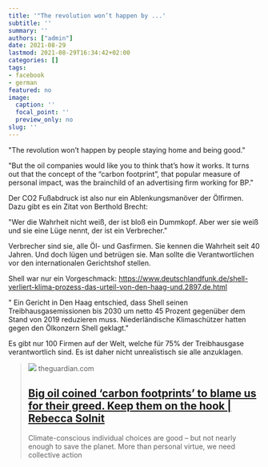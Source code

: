 ```yaml
---
title: '"The revolution won’t happen by ...'
subtitle: ''
summary: ''
authors: ["admin"]
date: 2021-08-29
lastmod: 2021-08-29T16:34:42+02:00
categories: []
tags:
- facebook
- german
featured: no
image:
  caption: ''
  focal_point: ''
  preview_only: no
slug: ''
---
```

"The revolution won’t happen by people staying home and being good."

"But the oil companies would like you to think that’s how it works. It turns out that the concept of the “carbon footprint”, that popular measure of personal impact, was the brainchild of an advertising firm working for BP."

Der CO2 Fußabdruck ist also nur ein Ablenkungsmanöver der Ölfirmen. Dazu gibt es ein Zitat von Berthold Brecht: 

"Wer die Wahrheit nicht weiß, der ist bloß ein Dummkopf. Aber wer sie weiß und sie eine Lüge nennt, der ist ein Verbrecher."

Verbrecher sind sie, alle Öl- und Gasfirmen. Sie kennen die Wahrheit seit 40 Jahren. Und doch lügen und betrügen sie. Man sollte die Verantwortlichen vor den internationalen Gerichtshof stellen. 

Shell war nur ein Vorgeschmack: https://www.deutschlandfunk.de/shell-verliert-klima-prozess-das-urteil-von-den-haag-und.2897.de.html

" Ein Gericht in Den Haag entschied, dass Shell seinen Treibhausgasemissionen bis 2030 um netto 45 Prozent gegenüber dem Stand von 2019 reduzieren muss. Niederländische Klimaschützer hatten gegen den Ölkonzern Shell geklagt."

Es gibt nur 100 Firmen auf der Welt, welche für 75% der Treibhausgase verantwortlich sind. Es ist daher nicht unrealistisch sie alle anzuklagen.
> [![](https://i.guim.co.uk/img/media/83dd4faa58761786a40f8affebe0aabddbfabe03/0_371_5568_3341/master/5568.jpg?width=1200&height=630&quality=85&auto=format&fit=crop&overlay-align=bottom%2Cleft&overlay-width=100p&overlay-base64=L2ltZy9zdGF0aWMvb3ZlcmxheXMvdGctb3BpbmlvbnMucG5n&enable=upscale&s=0d2387edb0ea098ef5f4b31b3954bad5)](https://www.theguardian.com/commentisfree/2021/aug/23/big-oil-coined-carbon-footprints-to-blame-us-for-their-greed-keep-them-on-the-hook)
> theguardian.com
> ## [Big oil coined ‘carbon footprints’ to blame us for their greed. Keep them on the hook | Rebecca Solnit](https://www.theguardian.com/commentisfree/2021/aug/23/big-oil-coined-carbon-footprints-to-blame-us-for-their-greed-keep-them-on-the-hook)
>
>Climate-conscious individual choices are good – but not nearly enough to save the planet. More than personal virtue, we need collective action


